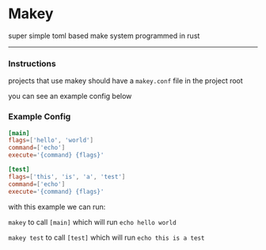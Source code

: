 # Makey
super simple toml based make system programmed in rust

-------

### Instructions

projects that use makey should have a `makey.conf` file in the project root

you can see an example config below

### Example Config

```toml
[main]
flags=['hello', 'world']
command=['echo']
execute='{command} {flags}'

[test]
flags=['this', 'is', 'a', 'test']
command=['echo']
execute='{command} {flags}'
```

with this example we can run:

`makey` to call `[main]` which will run `echo hello world`

`makey test` to call `[test]` which will run `echo this is a test`
